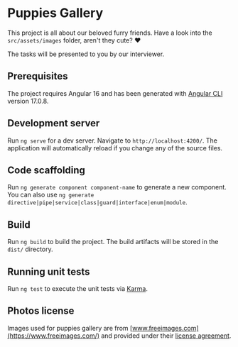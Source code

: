 # Puppies Gallery

This project is all about our beloved furry friends. Have a look into the `src/assets/images` folder, aren't they cute? :heart:

The tasks will be presented to you by our interviewer.

## Prerequisites

The project requires Angular 16 and has been generated with [Angular CLI](https://github.com/angular/angular-cli) version 17.0.8.

## Development server

Run `ng serve` for a dev server. Navigate to `http://localhost:4200/`. The application will automatically reload if you change any of the source files.

## Code scaffolding

Run `ng generate component component-name` to generate a new component. You can also use `ng generate directive|pipe|service|class|guard|interface|enum|module`.

## Build

Run `ng build` to build the project. The build artifacts will be stored in the `dist/` directory.

## Running unit tests

Run `ng test` to execute the unit tests via [Karma](https://karma-runner.github.io).

## Photos license

Images used for puppies gallery are from [www.freeimages.com](https://www.freeimages.com/) and provided under their [license agreement](https://www.freeimages.com/license).
